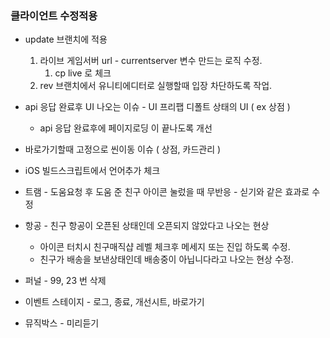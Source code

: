
### 클라이언트 수정적용
- update 브랜치에 적용
	1. 라이브 게임서버 url -  currentserver 변수 만드는 로직 수정. 
		1.  cp live 로 체크
	2. rev 브랜치에서 유니티에디터로 실행할때 입장 차단하도록 작업. 


- api 응답 완료후  UI 나오는 이슈 - UI 프리팹 디폴트 상태의  UI ( ex 상점 ) 
	- api 응답 완료후에  페이지로딩 이 끝나도록 개선 

- 바로가기할때 고정으로 씬이동 이슈  ( 상점, 카드관리 )
- iOS 빌드스크립트에서 언어추가 체크
- 트램 - 도움요청 후 도움 준 친구 아이콘 눌렀을 때 무반응 - 싣기와 같은 효과로 수정
- 항공 - 친구 항공이 오픈된 상태인데 오픈되지 않았다고 나오는 현상
	- 아이콘 터치시 친구매직샵 레벨 체크후 메세지 또는 진입 하도록 수정.
	- 친구가 배송을 보낸상태인데 배송중이 아닙니다라고 나오는 현상 수정.
- 퍼널 - 99, 23 번 삭제
- 이벤트 스테이지  - 로그, 종료, 개선시트, 바로가기
- 뮤직박스 - 미리듣기